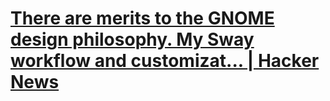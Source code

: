 # [There are merits to the GNOME design philosophy. My Sway workflow and customizat... | Hacker News](https://news.ycombinator.com/item?id=39552282)

